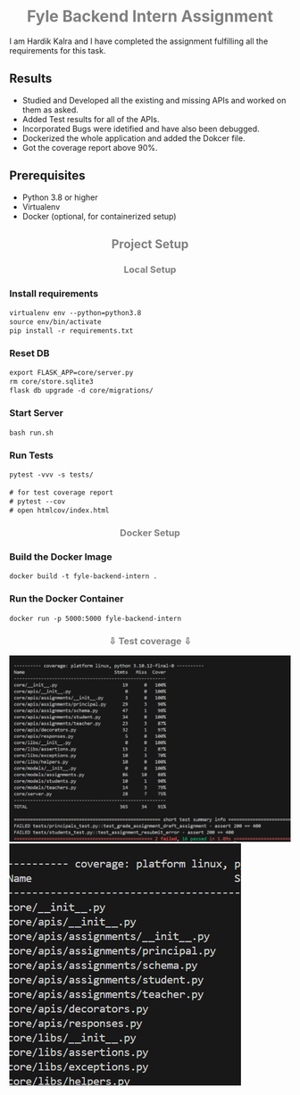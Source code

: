 <h1 align="center" style="color:gray">
 Fyle Backend Intern Assignment
<br></h1>
I am Hardik Kalra and I have completed the assignment fulfilling all the requirements for this task.

## Results

- Studied and Developed all the existing and missing APIs and worked on them as asked.
- Added Test results for all of the APIs.
- Incorporated Bugs were idetified and have also been debugged.
- Dockerized the whole application and added the Dokcer file.
- Got the coverage report above 90%.


## Prerequisites

- Python 3.8 or higher
- Virtualenv
- Docker (optional, for containerized setup)

<h2 align="center" style="color:gray"><b>Project Setup</b></h2>

<h3 align="center" style="color:gray"><b>Local Setup</b></h3>

### Install requirements

```
virtualenv env --python=python3.8
source env/bin/activate
pip install -r requirements.txt
```
### Reset DB

```
export FLASK_APP=core/server.py
rm core/store.sqlite3
flask db upgrade -d core/migrations/
```
### Start Server

```
bash run.sh
```
### Run Tests

```
pytest -vvv -s tests/

# for test coverage report
# pytest --cov
# open htmlcov/index.html
```

<h3 align="center" style="color:gray"><b>Docker Setup</b></h3>

### Build the Docker Image

```
docker build -t fyle-backend-intern .
```
### Run the Docker Container

```
docker run -p 5000:5000 fyle-backend-intern
```
<h3 align="center" style="color:gray">
⇩  Test coverage  ⇩
</h3>
<img src="./coverage/1.png" alt="webpage preview 1">
<img src="./coverage/2.png" alt="webpage preview 1">

